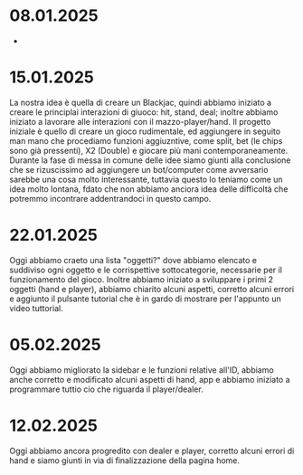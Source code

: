 # 08.01.2025 
 -
# 15.01.2025
 La nostra idea è quella di creare un Blackjac, quindi abbiamo iniziato a creare le principlai interazioni di giuoco: hit, stand, deal; inoltre abbiamo iniziato a lavorare alle interazioni con il mazzo-player/hand. Il progetto iniziale è quello di creare un gioco rudimentale, ed aggiungere in seguito man mano che procediamo funzioni aggiuzntive, come split, bet (le chips sono già pressenti), X2 (Double) e giocare più mani contemporaneamente. Durante la fase di messa in comune delle idee siamo giunti alla conclusione che se rizuscissimo ad aggiungere un  bot/computer come avversario sarebbe una cosa molto interessante, tuttavia questo lo teniamo come un idea molto lontana, fdato che non abbiamo anciora idea delle difficoltà che potremmo incontrare addentrandoci in questo  campo.
# 22.01.2025
 Oggi abbiamo craeto una lista "oggetti?" dove abbiamo elencato e suddiviso ogni oggetto e le corrispettive sottocategorie, necessarie per il funzionamento del gioco. Inoltre abbiamo iniziato a sviluppare i primi 2 oggetti (hand e player), abbiamo chiarito alcuni aspetti, corretto alcuni errori e aggiunto il pulsante tutorial che è in gardo di mostrare per l'appunto un  video tuttorial.
# 05.02.2025
 Oggi abbiamo migliorato la sidebar e le funzioni relative all'ID, abbiamo anche corretto e modificato alcuni aspetti di hand, app e abbiamo iniziato a programmare tuttio cio che riguarda il player/dealer.
# 12.02.2025
 Oggi abbiamo ancora progredito con dealer e player, corretto alcuni errori di hand e siamo giunti in via di finalizzazione della pagina home.